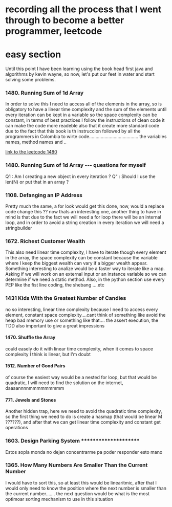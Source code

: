 # recording all the process that I went through to become a better programmer, leetcode

# easy section

Until this point I have been learning using the book head first java and algorithms by kevin wayne, so now, let's put our feet in water and start solving some problems.

### 1480. Running Sum of 1d Array

In order to solve this I need to access all of the elements in the array, so is obligatory to have a linear time complexity and the sum of the elements until every iteration can be kept in a variable so the space complexity can be constant, in terms of best practices I follow the instructions of clean code it can make the code more readeble also that it create more standard code due to the fact that this book is th instruccion followed by all the programmers in Colombia to wirte code...................................... the variables names, method names and ..

[link to the leetcode 1480](https://leetcode.com/problems/running-sum-of-1d-array/)

### 1480. Running Sum of 1d Array  --- questions for myself

Q1 : Am I creating a new object in every iteration ?
Q" : Should I use the len(N) or put that in an array ?

### 1108. Defanging an IP Address

Pretty much the same, a for look would get this done, now, would a replace code change this ?? now thats an interesting one, another thing to have in mind is that due to the fact we will need a for loop there will be an internal loop, and in order to avoid a string creation in every iteration we will need a stringbuilder

### 1672. Richest Customer Wealth

This also need linear time complexity, I have to iterate though every element in the array, the space complexity can be constant because the variable where I keep the biggest wealth can vary if a bigger wealth appear. Something interesting to analize would be a faster way to iterate like a map. Asking if we will work on an external input or an instance variable so we can determine if we need a static method. Also, in the python section use every PEP like the fist line coding, the shebang ....etc

### 1431  Kids With the Greatest Number of Candies

no so interesting, linear time complexity because I need to access every element, constant space complexity....cant think of something like avoid the heap bad memory use or something like that.... the assert execution, the TDD also important to give a great impressions


#### 1470. Shuffle the Array

could easely do it with linear time complexity, when it comes to space complexity I think is linear, but I'm doubt


#### 1512. Number of Good Pairs

of course the easiest way would be a nested for loop, but that would be quadratic, I will need to find the solution on the internet, daaaannnnmmmmmmmmm


#### 771. Jewels and Stones

Another hidden trap, here we need to avoid  the quadratic time complexity, so the first thing we need to do is create a hasmap (that would be linear M ??????), and after that we can get linear time complexity and constant get operations

### 1603. Design Parking System ********************

Estos sopla monda no dejan concentrarme pa poder responder esto mano

### 1365. How Many Numbers Are Smaller Than the Current Number

I would have to sort this, so at least this would be linearitmic, after that I would only need to know the position where the next number is smaller than the current number....... the next question would be what is the most optimoar sorting mechanism to use in this situation